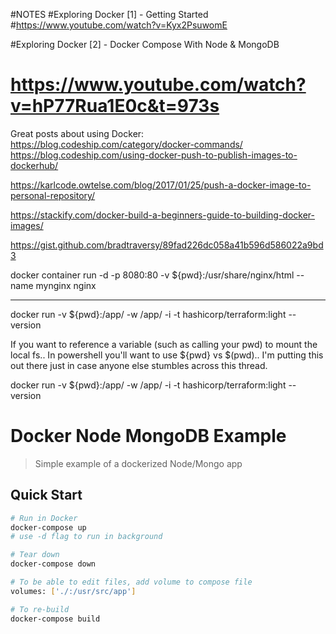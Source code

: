 #NOTES
#Exploring Docker [1] - Getting Started
#https://www.youtube.com/watch?v=Kyx2PsuwomE

#Exploring Docker [2] - Docker Compose With Node & MongoDB
# https://www.youtube.com/watch?v=hP77Rua1E0c&t=973s
Great posts about using Docker:
https://blog.codeship.com/category/docker-commands/
https://blog.codeship.com/using-docker-push-to-publish-images-to-dockerhub/



https://karlcode.owtelse.com/blog/2017/01/25/push-a-docker-image-to-personal-repository/


https://stackify.com/docker-build-a-beginners-guide-to-building-docker-images/


https://gist.github.com/bradtraversy/89fad226dc058a41b596d586022a9bd3

docker container run -d -p 8080:80 -v ${pwd}:/usr/share/nginx/html --name mynginx nginx

********
docker run -v ${pwd}:/app/ -w /app/ -i -t hashicorp/terraform:light --version

If you want to reference a variable (such as calling your pwd) to mount the local fs.. In powershell you'll want to use ${pwd} vs $(pwd).. I'm putting this out there just in case anyone else stumbles across this thread.

docker run -v ${pwd}:/app/ -w /app/ -i -t hashicorp/terraform:light --version



# Docker Node MongoDB Example

> Simple example of a dockerized Node/Mongo app

## Quick Start

```bash
# Run in Docker
docker-compose up
# use -d flag to run in background

# Tear down
docker-compose down

# To be able to edit files, add volume to compose file
volumes: ['./:/usr/src/app']

# To re-build
docker-compose build
```
